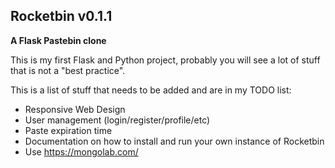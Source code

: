 ## Rocketbin v0.1.1 

**A Flask Pastebin clone**

This is my first Flask and Python project, probably you will see a lot of stuff that is not a "best practice".

This is a list of stuff that needs to be added and are in my TODO list:

- Responsive Web Design
- User management (login/register/profile/etc)
- Paste expiration time
- Documentation on how to install and run your own instance of Rocketbin
- Use https://mongolab.com/
